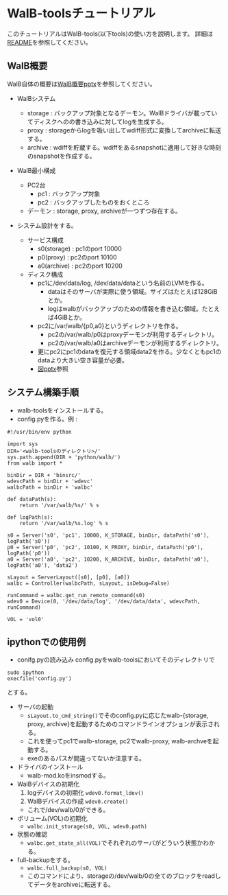 # WalB-toolsチュートリアル

このチュートリアルはWalB-tools(以下tools)の使い方を説明します。
詳細は[README](README.md)を参照してください。

## WalB概要
WalB自体の概要は[WalB概要pptx](https://github.dev.cybozu.co.jp/herumi/walb-tools/raw/master/doc/walb-is-hard.pptx)を参照してください。

* WalBシステム
  * storage : バックアップ対象となるデーモン。WalBドライバが載っていてディスクへのの書き込みに対してlogを生成する。
  * proxy : storageからlogを吸い出してwdiff形式に変換してarchiveに転送する。
  * archive : wdiffを貯蔵する。wdiffをあるsnapshotに適用して好きな時刻のsnapshotを作成する。

* WalB最小構成
  * PC2台
    * pc1 : バックアップ対象
    * pc2 : バックアップしたものをおくところ
  * デーモン : storage, proxy, archiveが一つずつ存在する。

* システム設計をする。
  * サービス構成
    * s0(storage) : pc1のport 10000
    * p0(proxy) : pc2のport 10100
    * a0(archive) : pc2のport 10200
  * ディスク構成
    * pc1に/dev/data/log, /dev/data/dataという名前のLVMを作る。
      * dataはそのサーバが実際に使う領域。サイズはたとえば128GiBとか。
      * logはwalbがバックアップのための情報を書き込む領域。たとえば4GiBとか。
    * pc2に/var/walb/{p0,a0}というディレクトリを作る。
      * pc2の/var/walb/p0はproxyデーモンが利用するディレクトリ。
      * pc2の/var/walb/a0はarchiveデーモンが利用するディレクトリ。
    * 更にpc2にpc1のdataを復元する領域data2を作る。少なくともpc1のdataより大きい空き容量が必要。
    * [図pptx](https://github.dev.cybozu.co.jp/herumi/walb-tools/raw/master/doc/tutorial-fig.pptx)参照

## システム構築手順
  * walb-toolsをインストールする。
  * config.pyを作る。例 :
```
#!/usr/bin/env python

import sys
DIR='<walb-toolsのディレクトリ>/'
sys.path.append(DIR + 'python/walb/')
from walb import *

binDir = DIR + 'binsrc/'
wdevcPath = binDir + 'wdevc'
walbcPath = binDir + 'walbc'

def dataPath(s):
    return '/var/walb/%s/' % s

def logPath(s):
    return '/var/walb/%s.log' % s

s0 = Server('s0', 'pc1', 10000, K_STORAGE, binDir, dataPath('s0'), logPath('s0'))
p0 = Server('p0', 'pc2', 10100, K_PROXY, binDir, dataPath('p0'), logPath('p0'))
a0 = Server('a0', 'pc2', 10200, K_ARCHIVE, binDir, dataPath('a0'), logPath('a0'), 'data2')

sLayout = ServerLayout([s0], [p0], [a0])
walbc = Controller(walbcPath, sLayout, isDebug=False)

runCommand = walbc.get_run_remote_command(s0)
wdev0 = Device(0, '/dev/data/log', '/dev/data/data', wdevcPath, runCommand)

VOL = 'vol0'
```
## ipythonでの使用例
* conifg.pyの読み込み
config.pyをwalb-toolsにおいてそのディレクトリで
```
sudo ipython
execfile('config.py')
```
とする。
* サーバの起動
  * `sLayout.to_cmd_string()`でそのconfig.pyに応じたwalb-{storage, proxy, archive}を起動するためのコマンドラインオプションが表示される。
  * これを使ってpc1でwalb-storage, pc2でwalb-proxy, walb-archveを起動する。
  * exeのあるパスが間違ってないか注意する。
* ドライバのインストール
  * walb-mod.koをinsmodする。
* WalBデバイスの初期化
  1. logデバイスの初期化
  `wdev0.format_ldev()`
  2. WalBデバイスの作成
  `wdev0.create()`
  * これで/dev/walb/0ができる。
* ボリューム(VOL)の初期化
  * `walbc.init_storage(s0, VOL, wdev0.path)`
* 状態の確認
  * `walbc.get_state_all(VOL)`でそれぞれのサーバがどういう状態かわかる。
* full-backupをする。
  * `walbc.full_backup(s0, VOL)`
  * このコマンドにより、storageの/dev/walb/0の全てのブロックをreadしてデータをarchiveに転送する。
